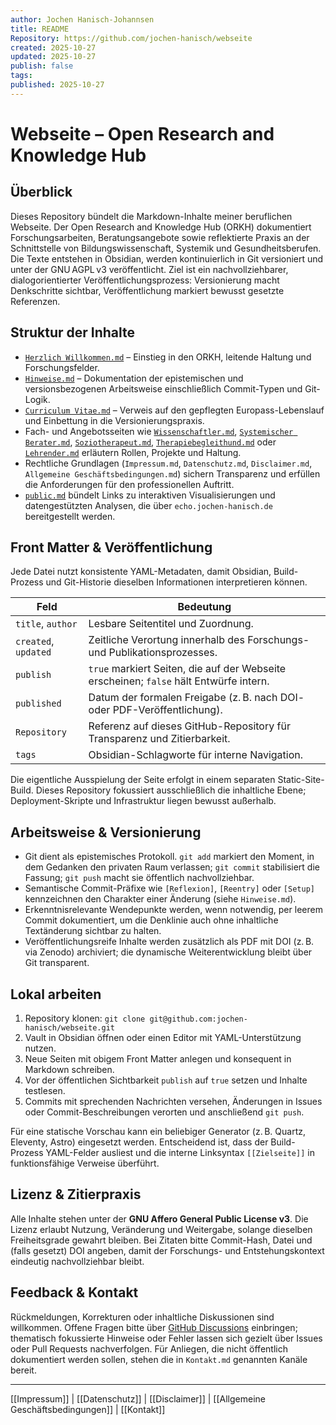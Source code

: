 ```yaml
---
author: Jochen Hanisch-Johannsen
title: README
Repository: https://github.com/jochen-hanisch/webseite
created: 2025-10-27
updated: 2025-10-27
publish: false
tags:
published: 2025-10-27
---
```


# Webseite – Open Research and Knowledge Hub

## Überblick

Dieses Repository bündelt die Markdown-Inhalte meiner beruflichen Webseite. Der Open Research and Knowledge Hub (ORKH) dokumentiert Forschungsarbeiten, Beratungsangebote sowie reflektierte Praxis an der Schnittstelle von Bildungswissenschaft, Systemik und Gesundheitsberufen. Die Texte entstehen in Obsidian, werden kontinuierlich in Git versioniert und unter der GNU AGPL v3 veröffentlicht. Ziel ist ein nachvollziehbarer, dialogorientierter Veröffentlichungsprozess: Versionierung macht Denkschritte sichtbar, Veröffentlichung markiert bewusst gesetzte Referenzen.

## Struktur der Inhalte

- [`Herzlich Willkommen.md`](Herzlich%20Willkommen.md) – Einstieg in den ORKH, leitende Haltung und Forschungsfelder.
- [`Hinweise.md`](Hinweise.md) – Dokumentation der epistemischen und versionsbezogenen Arbeitsweise einschließlich Commit-Typen und Git-Logik.
- [`Curriculum Vitae.md`](Curriculum%20Vitae.md) – Verweis auf den gepflegten Europass-Lebenslauf und Einbettung in die Versionierungspraxis.
- Fach- und Angebotsseiten wie [`Wissenschaftler.md`](Wissenschaftler.md), [`Systemischer Berater.md`](Systemischer%20Berater.md), [`Soziotherapeut.md`](Soziotherapeut.md), [`Therapiebegleithund.md`](Therapiebegleithund.md) oder [`Lehrender.md`](Lehrender.md) erläutern Rollen, Projekte und Haltung.
- Rechtliche Grundlagen (`Impressum.md`, `Datenschutz.md`, `Disclaimer.md`, `Allgemeine Geschäftsbedingungen.md`) sichern Transparenz und erfüllen die Anforderungen für den professionellen Auftritt.
- [`public.md`](public.md) bündelt Links zu interaktiven Visualisierungen und datengestützten Analysen, die über `echo.jochen-hanisch.de` bereitgestellt werden.

## Front Matter & Veröffentlichung

Jede Datei nutzt konsistente YAML-Metadaten, damit Obsidian, Build-Prozess und Git-Historie dieselben Informationen interpretieren können.

| Feld | Bedeutung |
| --- | --- |
| `title`, `author` | Lesbare Seitentitel und Zuordnung. |
| `created`, `updated` | Zeitliche Verortung innerhalb des Forschungs- und Publikationsprozesses. |
| `publish` | `true` markiert Seiten, die auf der Webseite erscheinen; `false` hält Entwürfe intern. |
| `published` | Datum der formalen Freigabe (z. B. nach DOI- oder PDF-Veröffentlichung). |
| `Repository` | Referenz auf dieses GitHub-Repository für Transparenz und Zitierbarkeit. |
| `tags` | Obsidian-Schlagworte für interne Navigation. |

Die eigentliche Ausspielung der Seite erfolgt in einem separaten Static-Site-Build. Dieses Repository fokussiert ausschließlich die inhaltliche Ebene; Deployment-Skripte und Infrastruktur liegen bewusst außerhalb.

## Arbeitsweise & Versionierung

- Git dient als epistemisches Protokoll. `git add` markiert den Moment, in dem Gedanken den privaten Raum verlassen; `git commit` stabilisiert die Fassung; `git push` macht sie öffentlich nachvollziehbar.
- Semantische Commit-Präfixe wie `[Reflexion]`, `[Reentry]` oder `[Setup]` kennzeichnen den Charakter einer Änderung (siehe `Hinweise.md`).
- Erkenntnisrelevante Wendepunkte werden, wenn notwendig, per leerem Commit dokumentiert, um die Denklinie auch ohne inhaltliche Textänderung sichtbar zu halten.
- Veröffentlichungsreife Inhalte werden zusätzlich als PDF mit DOI (z. B. via Zenodo) archiviert; die dynamische Weiterentwicklung bleibt über Git transparent.

## Lokal arbeiten

1. Repository klonen: `git clone git@github.com:jochen-hanisch/webseite.git`
2. Vault in Obsidian öffnen oder einen Editor mit YAML-Unterstützung nutzen.
3. Neue Seiten mit obigem Front Matter anlegen und konsequent in Markdown schreiben.
4. Vor der öffentlichen Sichtbarkeit `publish` auf `true` setzen und Inhalte testlesen.
5. Commits mit sprechenden Nachrichten versehen, Änderungen in Issues oder Commit-Beschreibungen verorten und anschließend `git push`.

Für eine statische Vorschau kann ein beliebiger Generator (z. B. Quartz, Eleventy, Astro) eingesetzt werden. Entscheidend ist, dass der Build-Prozess YAML-Felder ausliest und die interne Linksyntax `[[Zielseite]]` in funktionsfähige Verweise überführt.

## Lizenz & Zitierpraxis

Alle Inhalte stehen unter der **GNU Affero General Public License v3**. Die Lizenz erlaubt Nutzung, Veränderung und Weitergabe, solange dieselben Freiheitsgrade gewahrt bleiben. Bei Zitaten bitte Commit-Hash, Datei und (falls gesetzt) DOI angeben, damit der Forschungs- und Entstehungskontext eindeutig nachvollziehbar bleibt.

## Feedback & Kontakt

Rückmeldungen, Korrekturen oder inhaltliche Diskussionen sind willkommen. Offene Fragen bitte über [GitHub Discussions](https://github.com/jochen-hanisch/webseite/discussions) einbringen; thematisch fokussierte Hinweise oder Fehler lassen sich gezielt über Issues oder Pull Requests nachverfolgen. Für Anliegen, die nicht öffentlich dokumentiert werden sollen, stehen die in `Kontakt.md` genannten Kanäle bereit.

---

[[Impressum]] | [[Datenschutz]] | [[Disclaimer]] | [[Allgemeine Geschäftsbedingungen]] | [[Kontakt]]
